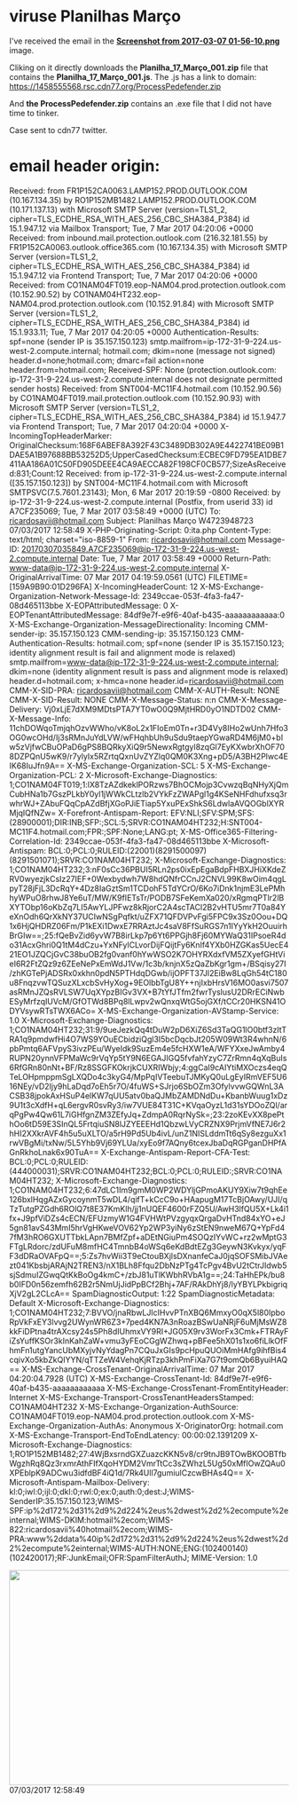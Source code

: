 # viruse Planilhas Março

I've received the email in the **[Screenshot from 2017-03-07 01-56-10.png](https://github.com/ricoms/viruses/blob/master/virus%20javascript%20-%20spam%20planilhas%20mar%C3%A7o/Screenshot%20from%202017-03-07%2001-56-55.png)** image.

Cliking on it directly downloads the **Planilha_17_Março_001.zip** file that contains the **Planilha_17_Março_001.js**. The .js has a link to domain: https://1458555568.rsc.cdn77.org/ProcessPedefender.zip

And **the ProcessPedefender.zip** contains an .exe file that I did not have time to tinker.


Case sent to cdn77 twitter.

# email header origin:

Received: from FR1P152CA0063.LAMP152.PROD.OUTLOOK.COM (10.167.134.35) by
 RO1P152MB1482.LAMP152.PROD.OUTLOOK.COM (10.171.137.13) with Microsoft SMTP
 Server (version=TLS1_2, cipher=TLS_ECDHE_RSA_WITH_AES_256_CBC_SHA384_P384) id
 15.1.947.12 via Mailbox Transport; Tue, 7 Mar 2017 04:20:06 +0000
Received: from inbound.mail.protection.outlook.com (216.32.181.55) by
 FR1P152CA0063.outlook.office365.com (10.167.134.35) with Microsoft SMTP
 Server (version=TLS1_2, cipher=TLS_ECDHE_RSA_WITH_AES_256_CBC_SHA384_P384) id
 15.1.947.12 via Frontend Transport; Tue, 7 Mar 2017 04:20:06 +0000
Received: from CO1NAM04FT019.eop-NAM04.prod.protection.outlook.com
 (10.152.90.52) by CO1NAM04HT232.eop-NAM04.prod.protection.outlook.com
 (10.152.91.84) with Microsoft SMTP Server (version=TLS1_2,
 cipher=TLS_ECDHE_RSA_WITH_AES_256_CBC_SHA384_P384) id 15.1.933.11; Tue, 7 Mar
 2017 04:20:05 +0000
Authentication-Results: spf=none (sender IP is 35.157.150.123)
 smtp.mailfrom=ip-172-31-9-224.us-west-2.compute.internal; hotmail.com;
 dkim=none (message not signed) header.d=none;hotmail.com; dmarc=fail
 action=none header.from=hotmail.com;
Received-SPF: None (protection.outlook.com:
 ip-172-31-9-224.us-west-2.compute.internal does not designate permitted
 sender hosts)
Received: from SNT004-MC11F4.hotmail.com (10.152.90.56) by
 CO1NAM04FT019.mail.protection.outlook.com (10.152.90.93) with Microsoft SMTP
 Server (version=TLS1_2, cipher=TLS_ECDHE_RSA_WITH_AES_256_CBC_SHA384_P384) id
 15.1.947.7 via Frontend Transport; Tue, 7 Mar 2017 04:20:04 +0000
X-IncomingTopHeaderMarker: OriginalChecksum:168F6ABEF8A392F43C3489DB302A9E4422741BE09B1DAE5A1B97688BB53252D5;UpperCasedChecksum:ECBEC9FD795EA1DBE7411AA186A01C50FD905DEEE4CA9AECCA82F198CF0CB577;SizeAsReceived:831;Count:12
Received: from ip-172-31-9-224.us-west-2.compute.internal ([35.157.150.123]) by SNT004-MC11F4.hotmail.com with Microsoft SMTPSVC(7.5.7601.23143);
	 Mon, 6 Mar 2017 20:19:59 -0800
Received: by ip-172-31-9-224.us-west-2.compute.internal (Postfix, from userid 33)
	id A7CF235069; Tue,  7 Mar 2017 03:58:49 +0000 (UTC)
To: <ricardosavii@hotmail.com>
Subject: Planilhas Março W4723948723      07/03/2017 12:58:49
X-PHP-Originating-Script: 0:ita.php
Content-Type: text/html; charset="iso-8859-1"
From: <ricardosavii@hotmail.com>
Message-ID: <20170307035849.A7CF235069@ip-172-31-9-224.us-west-2.compute.internal>
Date: Tue, 7 Mar 2017 03:58:49 +0000
Return-Path: www-data@ip-172-31-9-224.us-west-2.compute.internal
X-OriginalArrivalTime: 07 Mar 2017 04:19:59.0561 (UTC) FILETIME=[159A9B90:01D296FA]
X-IncomingHeaderCount: 12
X-MS-Exchange-Organization-Network-Message-Id: 2349ccae-053f-4fa3-fa47-08d465113bbe
X-EOPAttributedMessage: 0
X-EOPTenantAttributedMessage: 84df9e7f-e9f6-40af-b435-aaaaaaaaaaaa:0
X-MS-Exchange-Organization-MessageDirectionality: Incoming
CMM-sender-ip: 35.157.150.123
CMM-sending-ip: 35.157.150.123
CMM-Authentication-Results: hotmail.com; spf=none (sender IP is
 35.157.150.123; identity alignment result is fail and alignment mode is
 relaxed) smtp.mailfrom=www-data@ip-172-31-9-224.us-west-2.compute.internal;
 dkim=none (identity alignment result is pass and alignment mode is relaxed)
 header.d=hotmail.com; x-hmca=none header.id=ricardosavii@hotmail.com
CMM-X-SID-PRA: ricardosavii@hotmail.com
CMM-X-AUTH-Result: NONE
CMM-X-SID-Result: NONE
CMM-X-Message-Status: n:n
CMM-X-Message-Delivery: Vj0xLjE7dXM9MDtsPTA7YT0wO0Q9MjtHRD0yO1NDTD02
CMM-X-Message-Info: 11chDOWqoTmjqhOzvWWho/vK8oL2x1FIoEm0Tn+r3D4Vy8IHo2wUnh7Hfo3OG0wcOHd/Ij3sRMnJuYdLVW/wFHqhbUh9uSdu9taepYGwaRD4M6jM0+bIw5zVjfwCBuOPaD6gPS8BQRkyXiQ9r5NewxRgtgyl8zqGl7EyKXwbrXhOF708DZPQnU5wK9/r7ylyIx5RZrtqQxnUvZYZlq0QM0K3Xng+pD5/A3BH2Plwc4EIK68IuJfn9A==
X-MS-Exchange-Organization-SCL: 5
X-MS-Exchange-Organization-PCL: 2
X-Microsoft-Exchange-Diagnostics: 1;CO1NAM04FT019;1:lX8TzAZdkeklPORzws7BhOCMojp3CvwzqBqNHyXjQmCubHNa1b7GszPLkbY0yl1jWWkCLtzlb2VYkFzZWAPgl1g4KSeNHFdhufxsq3rwhrWJ+ZAbuFQqCpAZdBfjXGoPJiETiap5YxuPExShkS6LdwlaAVQOGblXYRMjqIQfNZw=
X-Forefront-Antispam-Report: EFV:NLI;SFV:SPM;SFS:(28900001);DIR:INB;SFP:;SCL:5;SRVR:CO1NAM04HT232;H:SNT004-MC11F4.hotmail.com;FPR:;SPF:None;LANG:pt;
X-MS-Office365-Filtering-Correlation-Id: 2349ccae-053f-4fa3-fa47-08d465113bbe
X-Microsoft-Antispam: BCL:0;PCL:0;RULEID:(22001)(8291500097)(8291501071);SRVR:CO1NAM04HT232;
X-Microsoft-Exchange-Diagnostics: 1;CO1NAM04HT232;3:nF0sCc36PBUI5RLn2ps0ixEpEgaBdpFHBXJHiXKdeZRV0wyezjkCsIz27IEF+0Wexbydwh7W8hdQNfrCCnJ2CNVL99K8wOim4qgLpyT28jFjL3DcRqY+4Dz8IaGztSm1TCDohF5TdYCrO/6Ko7iDnk1njmE3LePMhhyWPuO8rhwJ8Ye6uT/MW/K9fIETsTr/PODB7SFeKemXa020/xRgmqPTlr2lBXYTObp16oKbZq7LI5AwYLJPFwz8kRjorC2A4scTACl2B2vHTU5mr7T0a84YeXnOdh6QrXkNY37UCIwNSgPqfkt/uZFX71QFDVPvFgi5FPC9x3Sz0Oou+DQ1x6HjQHDRZ06Fm/P1kEXi1DwxE7RRAztJc4saV8FfSuRGS7n1IYyYkH2OuuirhBrGIw==;25:fQeBvZid6yvW7B8irLkp7p6Yt6PPGjh8Fj60MYWaQ31IPsoeR4do31AcxGhri0Q1tM4dCzu+YxNFylCLvorDijFQijtFy6KnIf4YXb0HZGKas5UecE421EO1JZQCjGvC38buOB2fg0vanf0hYwWSO2K7OHYRXdxfVM5ZXyefGHtVieI6R2FtZQz9z6ZEeNePxEmWdJ1Vw/1c3b/knjnX5zQaZbKgr1gm+/BSqisy27I/zhKGTePjADSRx0xkhn0pdN5PTHdqDGwb/ijOPFT37Jl2EiBw8LqGh54tC180u8FnqzvwTQSuzXLxcbSvHyXog+9EOlbbTgU8Y++njIxbHrsV16MO0asvi7507asRMnJZQsRVLSW7UqXYpzBIGv3VX+B7tYfJTfm2fwrTyslusU2DRrECiNwbESyMrfzqIUVcM/GfOTWd8BPq8lLwpv2wQnxqWtG5ojGXf/tCCr20HKSN41ODYVsywRTsTWX6ACo=
X-MS-Exchange-Organization-AVStamp-Service: 1.0
X-Microsoft-Exchange-Diagnostics: 1;CO1NAM04HT232;31:9/9ueJezkQq4tDuW2pD6XiZ6Sd3TaQG1lO0btf3zItTRA1q9pmdwfHi4O7WS9YOuECbidziQgl3I5bcDqcbJt205W09Wt3R4whnN/6pbPmtq6AFVpyS3ivzPEu/WyeIdk9SuzEm4e5fcHXW1eA/WFYXxeJwAmby4RUPN20ynnVFPMaWc9rVqYp5tY9N6EGAJIGQ5fvfahYzyC7ZrRmn4qXqBuIs6RfGRn80nNt+BF/Rz8SSGFKOkrjkCUXRIWbjy;4:ggCaI9cAIYtiMXOczs4eqQTeLOHpmppmSgLXQDo4c3kyG4/MpPqIVTeebuTJMKyQ0uLgEyIRmVEF5U616NEy/vD2Ijy9hLaDqd7oEh5r7O/4fuWS+SJrjo6SbOZm3OfylvvwGQWnL3ACSB38jpokAxHSuP4elKW7qUU5atv0baQJMbZAMDNdDu+KbanbWuug1xDz9U1t3cXdfH+qL6ergvR0svRy3/iw7VUE84T31C+KVqaOyzL1d31sYDOoZQl/arqPgPw4Qw61L7iGHfgnZM3ZEfyJq+ZdmpA0RqrNySk=;23:2zoKEvXX8pePthOo6tD59E3SInQL5FrtqiuSN8lJZYEEEHd1QbzwLVyCRZNX9PrjmVfNE7J6r2hHI2XXkrAVF4h5u5uXLTO/a5rH9Pd5Ub4ivL/unZ1NISLddmTt6qSy8ezguXx1rwVBgMi/txNw/5L5Yhb9Vj69YLUa/xyEo9f7AQny6tcexJbaDqRGPganDHPfAGnRkhoLnak6x90TuA==
X-Exchange-Antispam-Report-CFA-Test: BCL:0;PCL:0;RULEID:(444000031);SRVR:CO1NAM04HT232;BCL:0;PCL:0;RULEID:;SRVR:CO1NAM04HT232;
X-Microsoft-Exchange-Diagnostics: 1;CO1NAM04HT232;6:47dLC1Im9gmM0WP2WDYljGPmoAKUY9Xiw7t9qhEe126bxlHqgAZxGycoynmT5wDL4/qifT+kCcC9o+HAapugM17TcBjOAwy/UJI/qTzTutgPZGdh6ROlQ7t8E37KmKlh/jj1nUQEF4600rFZQ5U/AwH3lfQU5X+Lk4i1fx+J9pfViDZs4cECN/EFUzmyW1G4FVHWtPVzgyqxQrgaDvHTnd84xYO+eJ5gn81avS43MmI5hrVgHKweVOV62Yp2WP3yiNy6zStEN9nweM67Q+YpFd47fM3hRO6GXUTTbkLApn7BMfZpf+aDEtNGiuPm4SOQzIYvWC+rz2wMptG3FTgLRdorc/zdUFuM8mfHC4TmnbB4oWSq6eKdBdtEZg3GeywN3Kvkyx/yqFF3dDRaOVAFpQ==;5:Zs7hvWii3T9eCtouBXjlsDXnanfeCaJ0jqSOFSMibJVAezt041KbsbjARAjN2TREN3/nX1BLh8Ffqu2DbNzPTg4TcPgv4BvU2tCtrJIdwb5sjSdmuIZGwqQtKkBoOg4kmC+/zbJ81uTlKWbhRVbA1g==;24:TaHhEPk/bu8b0IFD0n56zemfh62B2r5NmUjJidPpBCf2Bhj+7AF/RAkDhYj8/lyYBYLPkbigriqXjV2gL2CLcA==
SpamDiagnosticOutput: 1:22
SpamDiagnosticMetadata: Default
X-Microsoft-Exchange-Diagnostics: 1;CO1NAM04HT232;7:BVVO/jnaRbwLJlcIHvvPTnXBQ6MmxyO0qX5l80IpboRpVkFxEY3lvvg2UWynWR6Z3+7ped4KN7A3nRoazBSwUaNRjF6uMjMsWZ8kkFiDPtna4trAXcsy24s5Ph8dIUhmxVY9RI+JG05X9rv3WorFx3Cmk+FTRAyFiZsYuffKSOr3kInKahZaW+vmu3yFEoCGgWZhwq+pBFee5hX01s1xo6fiLlkOfFhmFn1utgYancUbMXyjvNyYdagPn7CQuJxGIs9pcHpuQUOiMmHAfg9ihfBis4cqivXo5kbZkQIYYN/qTTZeW4VehqKjRTzp3khPmFiXa7G7t9omQb6ByuiHAQ==
X-MS-Exchange-CrossTenant-OriginalArrivalTime: 07 Mar 2017 04:20:04.7928
 (UTC)
X-MS-Exchange-CrossTenant-Id: 84df9e7f-e9f6-40af-b435-aaaaaaaaaaaa
X-MS-Exchange-CrossTenant-FromEntityHeader: Internet
X-MS-Exchange-Transport-CrossTenantHeadersStamped: CO1NAM04HT232
X-MS-Exchange-Organization-AuthSource: CO1NAM04FT019.eop-NAM04.prod.protection.outlook.com
X-MS-Exchange-Organization-AuthAs: Anonymous
X-OriginatorOrg: hotmail.com
X-MS-Exchange-Transport-EndToEndLatency: 00:00:02.1391209
X-Microsoft-Exchange-Diagnostics:
	1;RO1P152MB1482;27:4WjBxsrndGXZuazcKKN5v8/cr9tnJB9TOwBKOOBTfbWgzhRq8Qz3rxmrAthFIfXqoHYDM2VmrTtCc3sZWhzL5Ug50xMfIOwZQAu0XPEblpK9ADCwu3idfdBF4iQ1d/7Rk4Ull7gumiulCzcwBHAs4Q==
X-Microsoft-Antispam-Mailbox-Delivery:
	kl:0;iwl:0;ijl:0;dkl:0;rwl:0;ex:0;auth:0;dest:J;WIMS-SenderIP:35.157.150.123;WIMS-SPF:ip%2d172%2d31%2d9%2d224%2eus%2dwest%2d2%2ecompute%2einternal;WIMS-DKIM:hotmail%2ecom;WIMS-822:ricardosavii%40hotmail%2ecom;WIMS-PRA:www%2ddata%40ip%2d172%2d31%2d9%2d224%2eus%2dwest%2d2%2ecompute%2einternal;WIMS-AUTH:NONE;ENG:(102400140)(102420017);RF:JunkEmail;OFR:SpamFilterAuthJ;
MIME-Version: 1.0

<meta http-equiv="Content-Type" content="text/html; charset=iso-8859-1"><title>Planilhas Web</title>
</head>

<body>
<a href="http://planilhas-brasil-core.com.br/novas"><img src="http://i.imgur.com/AXFRkLu.jpg" width="967" height="388"></a>
</body>
</html>
07/03/2017 12:58:49
